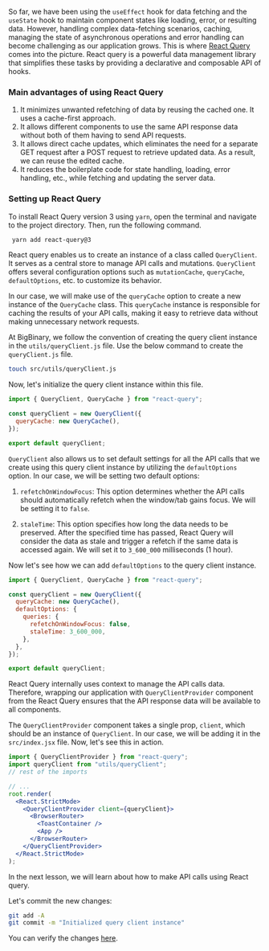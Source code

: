So far, we have been using the `useEffect` hook for data fetching and the `useState` hook to maintain component states like loading, error, or resulting data. However, handling complex data-fetching scenarios, caching, managing the state of asynchronous operations and error handling can become challenging as our application grows. This is where [React Query](https://tanstack.com/query/v3/docs/react/overview) comes into the picture. React query is a powerful data management library that simplifies these tasks by providing a declarative and composable API of hooks.

### Main advantages of using React Query

1. It minimizes unwanted refetching of data by reusing the cached one. It uses a cache-first approach.
2. It allows different components to use the same API response data without both of them having to send API requests.
3. It allows direct cache updates, which eliminates the need for a separate GET request after a POST request to retrieve updated data. As a result, we can reuse the edited cache.
4. It reduces the boilerplate code for state handling, loading, error handling, etc., while fetching and updating the server data.

### Setting up React Query

To install React Query version 3 using `yarn`, open the terminal and navigate to the project directory. Then, run the following command.

```bash
 yarn add react-query@3
```

React query enables us to create an instance of a class called `QueryClient`. It serves as a central store to manage API calls and mutations. `QueryClient` offers several configuration options such as `mutationCache`, `queryCache`, `defaultOptions`, etc. to customize its behavior.

In our case, we will make use of the `queryCache` option to create a new instance of the `QueryCache` class. This `queryCache` instance is responsible for caching the results of your API calls, making it easy to retrieve data without making unnecessary network requests.

At BigBinary, we follow the convention of creating the query client instance in the `utils/queryClient.js` file.
Use the below command to create the `queryClient.js` file.

```bash
touch src/utils/queryClient.js
```

Now, let's initialize the query client instance within this file.

```js
import { QueryClient, QueryCache } from "react-query";

const queryClient = new QueryClient({
  queryCache: new QueryCache(),
});

export default queryClient;
```

`QueryClient` also allows us to set default settings for all the API calls that we create using this query client instance by utilizing the `defaultOptions` option. In our case, we will be setting two default options:

1. `refetchOnWindowFocus`: This option determines whether the API calls should automatically refetch when the window/tab gains focus. We will be setting it to `false`.

2. `staleTime`: This option specifies how long the data needs to be preserved. After the specified time has passed, React Query will consider the data as stale and trigger a refetch if the same data is accessed again. We will set it to `3_600_000` milliseconds (1 hour).

Now let's see how we can add `defaultOptions` to the query client instance.

```js
import { QueryClient, QueryCache } from "react-query";

const queryClient = new QueryClient({
  queryCache: new QueryCache(),
  defaultOptions: {
    queries: {
      refetchOnWindowFocus: false,
      staleTime: 3_600_000,
    },
  },
});

export default queryClient;
```

React Query internally uses context to manage the API calls data. Therefore, wrapping our application with `QueryClientProvider` component from the React Query ensures that the API response data will be available to all components.

The `QueryClientProvider` component takes a single prop, `client`, which should be an instance of `QueryClient`. In our case, we will be adding it in the `src/index.jsx` file. Now, let's see this in action.

```jsx {8,13}
import { QueryClientProvider } from "react-query";
import queryClient from "utils/queryClient";
// rest of the imports

// ...
root.render(
  <React.StrictMode>
    <QueryClientProvider client={queryClient}>
      <BrowserRouter>
        <ToastContainer />
        <App />
      </BrowserRouter>
    </QueryClientProvider>
  </React.StrictMode>
);
```

In the next lesson, we will learn about how to make API calls using React query.

Let's commit the new changes:

```bash
git add -A
git commit -m "Initialized query client instance"
```

You can verify the changes [here](https://github.com/bigbinary/smile-cart-frontend/commit/e5e8b891e23b795b962440f508f097b014d34a00).
